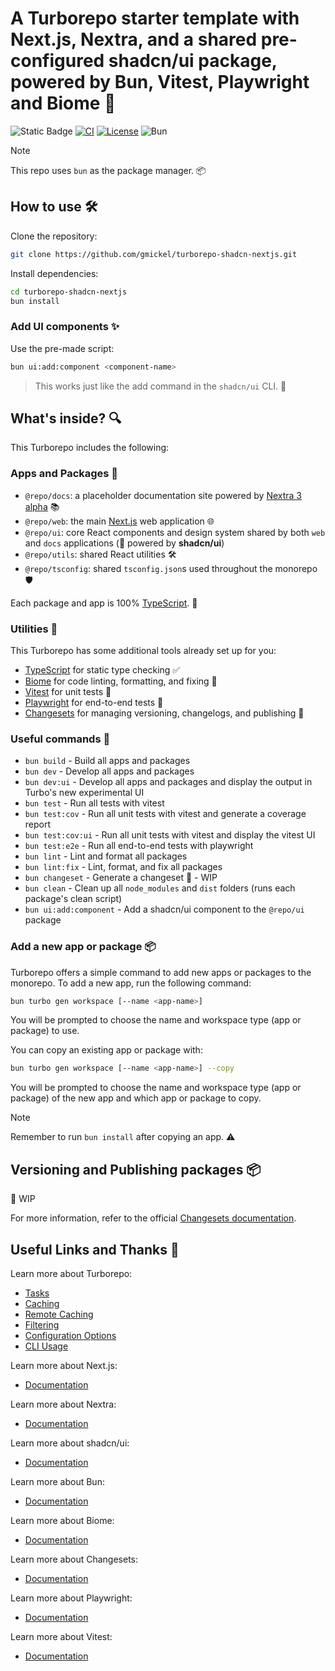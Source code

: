 # A Turborepo starter template with Next.js, Nextra, and a shared pre-configured shadcn/ui package, powered by Bun, Vitest, Playwright and Biome 🚀

![Static Badge](https://img.shields.io/badge/shadcn%2Fui-0.8.0-blue?link=https%3A%2F%2Fgithub.com%2Fshadcn%2Fui)
[![CI](https://github.com/gmickel/turborepo-shadcn-nextjs/actions/workflows/ci.yml/badge.svg)](https://github.com/gmickel/turborepo-shadcn-nextjs/actions/workflows/ci.yml)
[![License](https://img.shields.io/github/license/gmickel/turborepo-shadcn-nextjs.svg)](https://github.com/gmickel/turborepo-shadcn-nextjs/blob/main/LICENSE)
![Bun](https://img.shields.io/badge/Bun-%23000000.svg?style=for-the-badge&logo=bun&logoColor=white)

> [!NOTE]
> This repo uses `bun` as the package manager. 📦

## How to use 🛠️

Clone the repository:

```sh
git clone https://github.com/gmickel/turborepo-shadcn-nextjs.git
```

Install dependencies:

```sh
cd turborepo-shadcn-nextjs
bun install
```

### Add UI components ✨

Use the pre-made script:

```sh
bun ui:add:component <component-name>
```

> This works just like the add command in the `shadcn/ui` CLI. 🎨

## What's inside? 🔍

This Turborepo includes the following:

### Apps and Packages 📂

- `@repo/docs`: a placeholder documentation site powered by [Nextra 3 alpha](https://nextra.site/) 📚
- `@repo/web`: the main [Next.js](https://nextjs.org/) web application 🌐
- `@repo/ui`: core React components and design system shared by both `web` and `docs` applications (🚀 powered by **shadcn/ui**)
- `@repo/utils`: shared React utilities 🛠️
- `@repo/tsconfig`: shared `tsconfig.json`s used throughout the monorepo 🛡️

Each package and app is 100% [TypeScript](https://www.typescriptlang.org/). 💪

### Utilities 🧰

This Turborepo has some additional tools already set up for you:

- [TypeScript](https://www.typescriptlang.org/) for static type checking ✅
- [Biome](https://biomejs.dev/) for code linting, formatting, and fixing 🌿
- [Vitest](https://vitest.dev/) for unit tests 🧪
- [Playwright](https://playwright.dev/) for end-to-end tests 🧪
- [Changesets](https://github.com/changesets/changesets) for managing versioning, changelogs, and publishing 📝

### Useful commands 🤖

- `bun build` - Build all apps and packages
- `bun dev` - Develop all apps and packages
- `bun dev:ui` - Develop all apps and packages and display the output in Turbo's new experimental UI
- `bun test` - Run all tests with vitest
- `bun test:cov` - Run all unit tests with vitest and generate a coverage report
- `bun test:cov:ui` - Run all unit tests with vitest and display the vitest UI
- `bun test:e2e` - Run all end-to-end tests with playwright
- `bun lint` - Lint and format all packages
- `bun lint:fix` - Lint, format, and fix all packages
- `bun changeset` - Generate a changeset 🚧 - WIP
- `bun clean` - Clean up all `node_modules` and `dist` folders (runs each package's clean script)
- `bun ui:add:component` - Add a shadcn/ui component to the `@repo/ui` package

### Add a new app or package 📦

Turborepo offers a simple command to add new apps or packages to the monorepo. To add a new app, run the following command:

```sh
bun turbo gen workspace [--name <app-name>]
```

You will be prompted to choose the name and workspace type (app or package) to use.

You can copy an existing app or package with:

```sh
bun turbo gen workspace [--name <app-name>] --copy
```

You will be prompted to choose the name and workspace type (app or package) of the new app and which app or package to copy.

> [!NOTE]
> Remember to run `bun install` after copying an app. ⚠️

## Versioning and Publishing packages 📦

🚧 WIP

For more information, refer to the official [Changesets documentation](https://github.com/changesets/changesets/blob/main/docs/automating-changesets.md).

## Useful Links and Thanks 🙏

Learn more about Turborepo:

- [Tasks](https://turbo.build/repo/docs/core-concepts/monorepos/running-tasks)
- [Caching](https://turbo.build/repo/docs/core-concepts/caching)
- [Remote Caching](https://turbo.build/repo/docs/core-concepts/remote-caching)
- [Filtering](https://turbo.build/repo/docs/core-concepts/monorepos/filtering)
- [Configuration Options](https://turbo.build/repo/docs/reference/configuration)
- [CLI Usage](https://turbo.build/repo/docs/reference/command-line-reference)

Learn more about Next.js:

- [Documentation](https://nextjs.org/docs)

Learn more about Nextra:

- [Documentation](https://nextra.site/docs)

Learn more about shadcn/ui:

- [Documentation](https://ui.shadcn.com/docs)

Learn more about Bun:

- [Documentation](https://bun.sh/docs)

Learn more about Biome:

- [Documentation](https://biomejs.dev/guides/getting-started/)

Learn more about Changesets:

- [Documentation](https://github.com/changesets/changesets)

Learn more about Playwright:

- [Documentation](https://playwright.dev/docs/intro)

Learn more about Vitest:

- [Documentation](https://vitest.dev/guide/)
